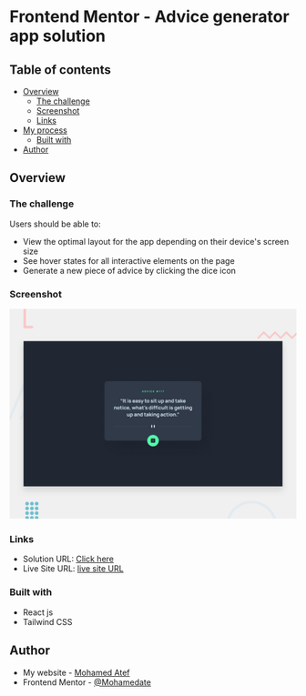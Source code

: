 # Frontend Mentor - Advice generator app solution

## Table of contents

- [Overview](#overview)
  - [The challenge](#the-challenge)
  - [Screenshot](#screenshot)
  - [Links](#links)
- [My process](#my-process)
  - [Built with](#built-with)
- [Author](#author)

## Overview

### The challenge

Users should be able to:

- View the optimal layout for the app depending on their device's screen size
- See hover states for all interactive elements on the page
- Generate a new piece of advice by clicking the dice icon

### Screenshot

![](./screen.jpg)

### Links

- Solution URL: [Click here](https://github.com/Mohamedate/advice)
- Live Site URL: [live site URL](https://advice-atef.vercel.app)

### Built with

- React js
- Tailwind CSS

## Author

- My website - [Mohamed Atef](https://atef.vercel.app)
- Frontend Mentor - [@Mohamedate](https://www.frontendmentor.io/profile/Mohamedate)
